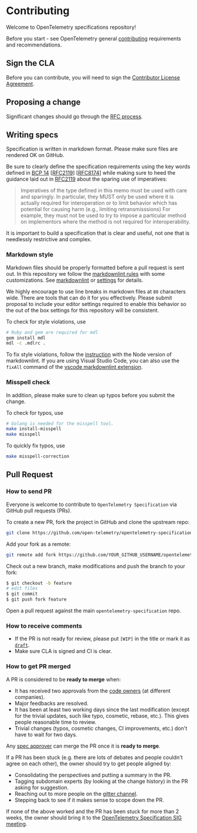 # Contributing

Welcome to OpenTelemetry specifications repository!

Before you start - see OpenTelemetry general
[contributing](https://github.com/open-telemetry/community/blob/master/CONTRIBUTING.md)
requirements and recommendations.

## Sign the CLA

Before you can contribute, you will need to sign the [Contributor License
Agreement](https://identity.linuxfoundation.org/projects/cncf).

## Proposing a change

Significant changes should go through the [RFC process](https://github.com/open-telemetry/rfcs).

## Writing specs

Specification is written in markdown format. Please make sure files are rendered
OK on GitHub.

Be sure to clearly define the specification requirements using the key words
defined in [BCP 14](https://tools.ietf.org/html/bcp14)
[[RFC2119](https://tools.ietf.org/html/rfc2119)]
[[RFC8174](https://tools.ietf.org/html/rfc8174)] while making sure to heed the
guidance laid out in [RFC2119](https://tools.ietf.org/html/rfc2119) about the
sparing use of imperatives:

> Imperatives of the type defined in this memo must be used with care
> and sparingly.  In particular, they MUST only be used where it is
> actually required for interoperation or to limit behavior which has
> potential for causing harm (e.g., limiting retransmisssions)  For
> example, they must not be used to try to impose a particular method
> on implementors where the method is not required for
> interoperability.

It is important to build a specification that is clear and useful, not
one that is needlessly restrictive and complex.

### Markdown style

Markdown files should be properly formatted before a pull request is sent out.
In this repository we follow the
[markdownlint rules](https://github.com/DavidAnson/markdownlint#rules--aliases)
with some customizations. See [markdownlint](.markdownlint.yaml) or
[settings](.vscode/settings.json) for details.

We highly encourage to use line breaks in markdown files at `80` characters
wide. There are tools that can do it for you effectively. Please submit proposal
to include your editor settings required to enable this behavior so the out of
the box settings for this repository will be consistent.

To check for style violations, use

```bash
# Ruby and gem are required for mdl
gem install mdl
mdl -c .mdlrc .
```

To fix style violations, follow the
[instruction](https://github.com/DavidAnson/markdownlint#optionsresultversion)
with the Node version of markdownlint. If you are using Visual Studio Code,
you can also use the `fixAll` command of the
[vscode markdownlint extension](https://github.com/DavidAnson/vscode-markdownlint).

### Misspell check

In addition, please make sure to clean up typos before you submit the change.

To check for typos, use

```bash
# Golang is needed for the misspell tool.
make install-misspell
make misspell
```

To quickly fix typos, use

```bash
make misspell-correction
```

## Pull Request

### How to send PR

Everyone is welcome to contribute to `OpenTelemetry Specification` via GitHub
pull requests (PRs).

To create a new PR, fork the project in GitHub and clone the upstream repo:

```sh
git clone https://github.com/open-telemetry/opentelemetry-specification.git
```

Add your fork as a remote:

```sh
git remote add fork https://github.com/YOUR_GITHUB_USERNAME/opentelemetry-specification.git
```

Check out a new branch, make modifications and push the branch to your fork:

```sh
$ git checkout -b feature
# edit files
$ git commit
$ git push fork feature
```

Open a pull request against the main `opentelemetry-specification` repo.

### How to receive comments

* If the PR is not ready for review, please put `[WIP]` in the title or mark it
  as [`draft`](https://github.blog/2019-02-14-introducing-draft-pull-requests/).
* Make sure CLA is signed and CI is clear.

### How to get PR merged

A PR is considered to be **ready to merge** when:

* It has received two approvals from the [code owners](./.github/CODEOWNERS) (at
  different companies).
* Major feedbacks are resolved.
* It has been at least two working days since the last modification (except for
  the trivial updates, such like typo, cosmetic, rebase, etc.). This gives
  people reasonable time to review.
* Trivial changes (typos, cosmetic changes, CI improvements, etc.) don't have to wait for
  two days.

Any [spec
approver](https://github.com/orgs/open-telemetry/teams/specs-approvers) can
merge the PR once it is **ready to merge**.

If a PR has been stuck (e.g. there are lots of debates and people couldn't agree
on each other), the owner should try to get people aligned by:

* Consolidating the perspectives and putting a summary in the PR.
* Tagging subdomain experts (by looking at the change history) in the PR asking
  for suggestion.
* Reaching out to more people on the [gitter
  channel](https://gitter.im/open-telemetry/opentelemetry-specification).
* Stepping back to see if it makes sense to scope down the PR.

If none of the above worked and the PR has been stuck for more than 2 weeks, the
owner should bring it to the [OpenTelemetry Specification SIG
meeting](https://github.com/open-telemetry/community#cross-language-specification).
